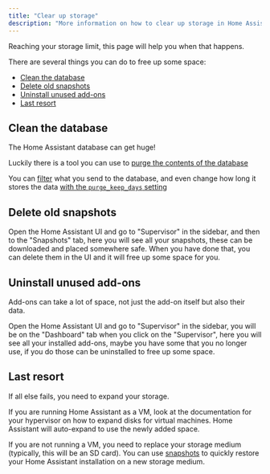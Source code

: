 ```yaml
---
title: "Clear up storage"
description: "More information on how to clear up storage in Home Assistant."
---
```


Reaching your storage limit, this page will help you when that happens.

There are several things you can do to free up some space:

- [Clean the database](#clean-the-database)
- [Delete old snapshots](#delete-old-snapshots)
- [Uninstall unused add-ons](#uninstall-unused-add-ons)
- [Last resort](#last-resort)

## Clean the database

The Home Assistant database can get huge!

Luckily there is a tool you can use to [purge the contents of the database](/integrations/recorder/#service-purge)

You can [filter](/integrations/recorder/#configure-filter) what you send to
the database, and even change how long it stores the data
[with the `purge_keep_days` setting](/integrations/recorder/#purge_keep_days)

## Delete old snapshots

Open the Home Assistant UI and go to "Supervisor" in the sidebar, and then to
the "Snapshots" tab, here you will see all your snapshots, these can be
downloaded and placed somewhere safe. When you have done that, you can delete
them in the UI and it will free up some space for you.

## Uninstall unused add-ons

Add-ons can take a lot of space, not just the add-on itself but also their data.

Open the Home Assistant UI and go to "Supervisor" in the sidebar, you will be
on the "Dashboard" tab when you click on the "Supervisor", here you will see
all your installed add-ons, maybe you have some that you no longer use, if
you do those can be uninstalled to free up some space.

## Last resort

If all else fails, you need to expand your storage.

If you are running Home Assistant as a VM, look at the
documentation for your hypervisor on how to expand disks for virtual machines.
Home Assistant will auto-expand to use the newly added space.

If you are not running a VM, you need to replace your storage medium
(typically, this will be an SD card). You can use [snapshots](/hassio/haos_common_tasks/#home-assistant-os-snapshots) to quickly restore your Home Assistant
installation on a new storage medium.
